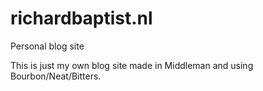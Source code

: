 # richardbaptist.nl
Personal blog site

This is just my own blog site made in Middleman and using Bourbon/Neat/Bitters.
